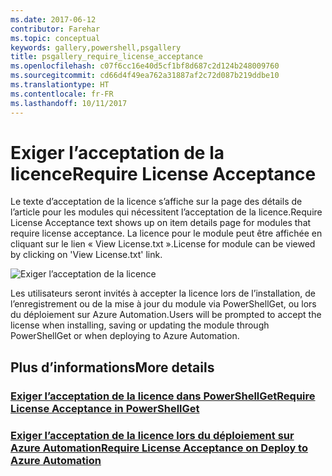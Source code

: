 ```yaml
---
ms.date: 2017-06-12
contributor: Farehar
ms.topic: conceptual
keywords: gallery,powershell,psgallery
title: psgallery_require_license_acceptance
ms.openlocfilehash: c07f6cc16e40d5cf1bf8d687c2d124b248009760
ms.sourcegitcommit: cd66d4f49ea762a31887af2c72d087b219ddbe10
ms.translationtype: HT
ms.contentlocale: fr-FR
ms.lasthandoff: 10/11/2017
---
```

<a name="require-license-acceptance"></a><span data-ttu-id="11749-103">Exiger l’acceptation de la licence</span><span class="sxs-lookup"><span data-stu-id="11749-103">Require License Acceptance</span></span>
===========================

<span data-ttu-id="11749-104">Le texte d’acceptation de la licence s’affiche sur la page des détails de l’article pour les modules qui nécessitent l’acceptation de la licence.</span><span class="sxs-lookup"><span data-stu-id="11749-104">Require License Acceptance text shows up on item details page for modules that require license acceptance.</span></span> <span data-ttu-id="11749-105">La licence pour le module peut être affichée en cliquant sur le lien « View License.txt ».</span><span class="sxs-lookup"><span data-stu-id="11749-105">License for module can be viewed by clicking on 'View License.txt' link.</span></span>

![Exiger l’acceptation de la licence](Images/RequireLicenseAcceptance.png)

<span data-ttu-id="11749-107">Les utilisateurs seront invités à accepter la licence lors de l’installation, de l’enregistrement ou de la mise à jour du module via PowerShellGet, ou lors du déploiement sur Azure Automation.</span><span class="sxs-lookup"><span data-stu-id="11749-107">Users will be prompted to accept the license when installing, saving or updating the module through PowerShellGet or when deploying to Azure Automation.</span></span> 

## <a name="more-details"></a><span data-ttu-id="11749-108">Plus d’informations</span><span class="sxs-lookup"><span data-stu-id="11749-108">More details</span></span>
### <a name="require-license-acceptance-in-powershellgetpsgetmodulerequirelicenseacceptancemd"></a>[<span data-ttu-id="11749-109">Exiger l’acceptation de la licence dans PowerShellGet</span><span class="sxs-lookup"><span data-stu-id="11749-109">Require License Acceptance in PowerShellGet</span></span>](../psget/module/RequireLicenseAcceptance.md)
### <a name="require-license-acceptance-on-deploy-to-azure-automationpsgallerydeploytoazureautomationrequirelicenseacceptancemd"></a>[<span data-ttu-id="11749-110">Exiger l’acceptation de la licence lors du déploiement sur Azure Automation</span><span class="sxs-lookup"><span data-stu-id="11749-110">Require License Acceptance on Deploy to Azure Automation</span></span>](psgallery_deploy_to_azure_automation_requireLicenseAcceptance.md)